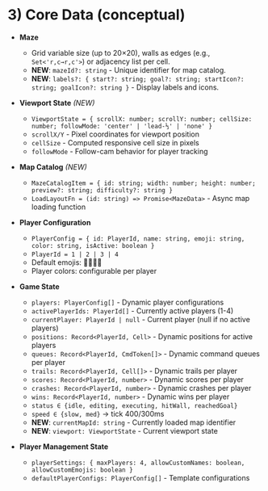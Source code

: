 # 3) Core Data (conceptual)

* **Maze**
  * Grid variable size (up to 20×20), walls as edges (e.g., `Set<'r,c→r,c'>`) or adjacency list per cell.
  * **NEW**: `mazeId?: string` - Unique identifier for map catalog.
  * **NEW**: `labels?: { start?: string; goal?: string; startIcon?: string; goalIcon?: string }` - Display labels and icons.

* **Viewport State** *(NEW)*
  * `ViewportState = { scrollX: number; scrollY: number; cellSize: number; followMode: 'center' | 'lead-⅓' | 'none' }`
  * `scrollX/Y` - Pixel coordinates for viewport position
  * `cellSize` - Computed responsive cell size in pixels
  * `followMode` - Follow-cam behavior for player tracking

* **Map Catalog** *(NEW)*
  * `MazeCatalogItem = { id: string; width: number; height: number; preview?: string; difficulty?: string }`
  * `LoadLayoutFn = (id: string) => Promise<MazeData>` - Async map loading function

* **Player Configuration**
  * `PlayerConfig = { id: PlayerId, name: string, emoji: string, color: string, isActive: boolean }`
  * `PlayerId = 1 | 2 | 3 | 4`
  * Default emojis: 🐢🐰🦊🦁
  * Player colors: configurable per player

* **Game State**
  * `players: PlayerConfig[]` - Dynamic player configurations
  * `activePlayerIds: PlayerId[]` - Currently active players (1-4)
  * `currentPlayer: PlayerId | null` - Current player (null if no active players)
  * `positions: Record<PlayerId, Cell>` - Dynamic positions for active players
  * `queues: Record<PlayerId, CmdToken[]>` - Dynamic command queues per player
  * `trails: Record<PlayerId, Cell[]>` - Dynamic trails per player
  * `scores: Record<PlayerId, number>` - Dynamic scores per player
  * `crashes: Record<PlayerId, number>` - Dynamic crashes per player
  * `wins: Record<PlayerId, number>` - Dynamic wins per player
  * `status ∈ {idle, editing, executing, hitWall, reachedGoal}`
  * `speed ∈ {slow, med}` → tick 400/300ms
  * **NEW**: `currentMapId: string` - Currently loaded map identifier
  * **NEW**: `viewport: ViewportState` - Current viewport state

* **Player Management State**
  * `playerSettings: { maxPlayers: 4, allowCustomNames: boolean, allowCustomEmojis: boolean }`
  * `defaultPlayerConfigs: PlayerConfig[]` - Template configurations

